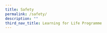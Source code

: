 ```yaml
---
title: Safety
permalink: /safety/
description: ""
third_nav_title: Learning for Life Programme
---
```

